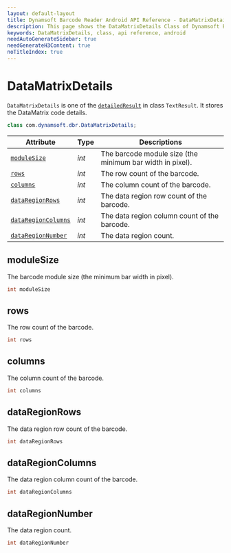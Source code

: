 ```yaml
---
layout: default-layout
title: Dynamsoft Barcode Reader Android API Reference - DataMatrixDetails Class
description: This page shows the DataMatrixDetails Class of Dynamsoft Barcode Reader for Android SDK.
keywords: DataMatrixDetails, class, api reference, android
needAutoGenerateSidebar: true
needGenerateH3Content: true
noTitleIndex: true
---
```


# DataMatrixDetails

`DataMatrixDetails` is one of the [`detailedResult`](auxiliary-TextResult.md#detailedresult) in class `TextResult`. It stores the DataMatrix code details.

```java
class com.dynamsoft.dbr.DataMatrixDetails;
```

| Attribute | Type | Descriptions |
|---------- | ---- |------|
| [`moduleSize`](#modulesize) | *int* | The barcode module size (the minimum bar width in pixel). |
| [`rows`](#rows) | *int* | The row count of the barcode. |
| [`columns`](#columns) | *int* | The column count of the barcode. |
| [`dataRegionRows`](#dataregionrows) | *int* | The data region row count of the barcode. |
| [`dataRegionColumns`](#dataregioncolumns) | *int* | The data region column count of the barcode. |
| [`dataRegionNumber`](#dataregionnumber) | *int* | The data region count. |

## moduleSize

The barcode module size (the minimum bar width in pixel).

```java
int moduleSize
```

## rows

The row count of the barcode.

```java
int rows
```

## columns

The column count of the barcode.

```java
int columns
```

## dataRegionRows

The data region row count of the barcode.

```java
int dataRegionRows
```

## dataRegionColumns

The data region column count of the barcode.

```java
int dataRegionColumns
```

## dataRegionNumber

The data region count.

```java
int dataRegionNumber
```
